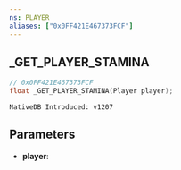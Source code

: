 ```yaml
---
ns: PLAYER
aliases: ["0x0FF421E467373FCF"]
---
```

## _GET_PLAYER_STAMINA

```c
// 0x0FF421E467373FCF
float _GET_PLAYER_STAMINA(Player player);
```

```
NativeDB Introduced: v1207
```

## Parameters
* **player**:
